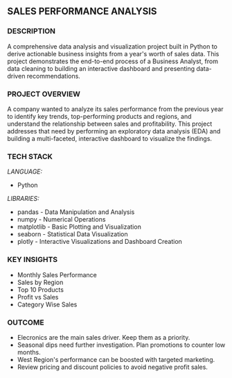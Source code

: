 ## **SALES PERFORMANCE ANALYSIS**


### **DESCRIPTION**
A comprehensive data analysis and visualization project built in Python to derive actionable business insights from a year's worth of sales data. This project demonstrates the end-to-end process of a Business Analyst, from data cleaning to building an interactive dashboard and presenting data-driven recommendations.


### **PROJECT OVERVIEW**
A company wanted to analyze its sales performance from the previous year to identify key trends, top-performing products and regions, and understand the relationship between sales and profitability. This project addresses that need by performing an exploratory data analysis (EDA) and building a multi-faceted, interactive dashboard to visualize the findings.


### **TECH STACK**
*LANGUAGE:* 
- Python

*LIBRARIES:* 
- pandas - Data Manipulation and Analysis 
- numpy - Numerical Operations 
- matplotlib - Basic Plotting and Visualization 
- seaborn - Statistical Data Visualization 
- plotly - Interactive Visualizations and Dashboard Creation


### **KEY INSIGHTS**
- Monthly Sales Performance
- Sales by Region
- Top 10 Products
- Profit vs Sales
- Category Wise Sales


### **OUTCOME**
- Elecronics are the main sales driver. Keep them as a priority.
- Seasonal dips need further investigation. Plan promotions to counter low months.
- West Region's performance can be boosted with targeted marketing.
- Review pricing and discount policies to avoid negative profit sales.

